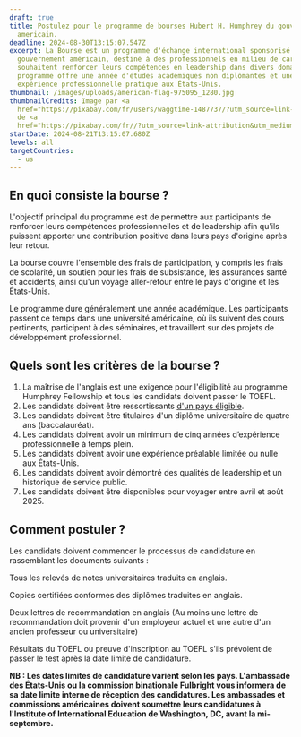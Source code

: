 ```yaml
---
draft: true
title: Postulez pour le programme de bourses Hubert H. Humphrey du gouvernement
  americain.
deadline: 2024-08-30T13:15:07.547Z
excerpt: La Bourse est un programme d'échange international sponsorisé par le
  gouvernement américain, destiné à des professionnels en milieu de carrière qui
  souhaitent renforcer leurs compétences en leadership dans divers domaines. Le
  programme offre une année d'études académiques non diplômantes et une
  expérience professionnelle pratique aux États-Unis.
thumbnail: /images/uploads/american-flag-975095_1280.jpg
thumbnailCredits: Image par <a
  href="https://pixabay.com/fr/users/waggtime-1487737/?utm_source=link-attribution&utm_medium=referral&utm_campaign=image&utm_content=975095">waggtime</a>
  de <a
  href="https://pixabay.com/fr//?utm_source=link-attribution&utm_medium=referral&utm_campaign=image&utm_content=975095">Pixabay</a>
startDate: 2024-08-21T13:15:07.680Z
levels: all
targetCountries:
  - us
---
```

## En quoi consiste la bourse ?

L'objectif principal du programme est de permettre aux participants de renforcer leurs compétences professionnelles et de leadership afin qu'ils puissent apporter une contribution positive dans leurs pays d'origine après leur retour.

La bourse couvre l'ensemble des frais de participation, y compris les frais de scolarité, un soutien pour les frais de subsistance, les assurances santé et accidents, ainsi qu'un voyage aller-retour entre le pays d'origine et les États-Unis. 

Le programme dure généralement une année académique. Les participants passent ce temps dans une université américaine, où ils suivent des cours pertinents, participent à des séminaires, et travaillent sur des projets de développement professionnel.

## Quels sont les critères de la bourse ?

1. La maîtrise de l'anglais est une exigence pour l'éligibilité au programme Humphrey Fellowship et tous les candidats doivent passer le TOEFL.
2. L﻿es candidats doivent être ressortissants [d'un pays éligible](https://www.humphreyfellowship.org/how-to-apply/u-s-embassies-commissions/).﻿
3. Les candidats doivent être titulaires d'un diplôme universitaire de quatre ans (baccalauréat).
4. Les candidats doivent avoir un minimum de cinq années d’expérience professionnelle à temps plein.
5. Les candidats doivent avoir une expérience préalable limitée ou nulle aux États-Unis.
6. Les candidats doivent avoir démontré des qualités de leadership et un historique de service public.
7. Les candidats doivent être disponibles pour voyager entre avril et août 2025.

## Comment postuler ?

Les candidats doivent commencer le processus de candidature en rassemblant les documents suivants : 

Tous les relevés de notes universitaires traduits en anglais.

Copies certifiées conformes des diplômes traduites en anglais.

Deux lettres de recommandation en anglais (Au moins une lettre de recommandation doit provenir d'un employeur actuel et une autre d'un ancien professeur ou universitaire)

Résultats du TOEFL ou preuve d'inscription au TOEFL s'ils prévoient de passer le test après la date limite de candidature.

**N﻿B : Les dates limites de candidature varient selon les pays. L'ambassade des États-Unis ou la commission binationale Fulbright vous informera de sa date limite interne de réception des candidatures. Les ambassades et commissions américaines doivent soumettre leurs candidatures à l'Institute of International Education de Washington, DC, avant la mi-septembre.**





<!--EndFragment-->